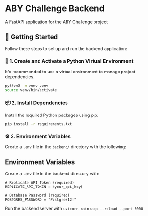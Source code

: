 # ABY Challenge Backend

A FastAPI application for the ABY Challenge project.

## 🚀 Getting Started

Follow these steps to set up and run the backend application:

### 🐍 1. Create and Activate a Python Virtual Environment

It's recommended to use a virtual environment to manage project dependencies.

```bash
python3 -m venv venv
source venv/bin/activate
```

### 📦 2. Install Dependencies

Install the required Python packages using pip:

```bash
pip install -r requirements.txt
```

### ⚙️ 3. Environment Variables

Create a `.env` file in the `backend/` directory with the following:

## Environment Variables

Create a `.env` file in the backend directory with:

```env
# Replicate API Token (required)
REPLICATE_API_TOKEN = {your_api_key}

# Database Password (required)
POSTGRES_PASSWORD = "Postgres12!"
```

Run the backend server with
`uvicorn main:app --reload --port 8000`

